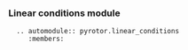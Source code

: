 ### Linear conditions module

```eval_rst
  .. automodule:: pyrotor.linear_conditions
     :members:

```

